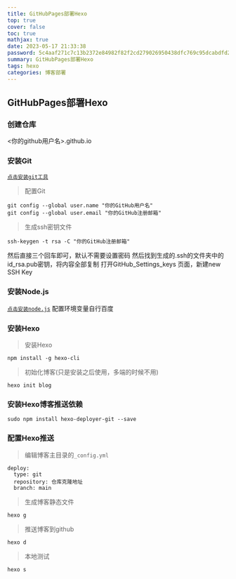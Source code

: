```yaml
---
title: GitHubPages部署Hexo
top: true
cover: false
toc: true
mathjax: true
date: 2023-05-17 21:33:38
password: 5c4aaf271c7c13b2372e84982f82f2cd279026950438dfc769c95dcabdfd2a87
summary: GitHubPages部署Hexo
tags: hexo
categories: 博客部署
---
```


## GitHubPages部署Hexo

### 创建仓库
<你的github用户名>.github.io

### 安装Git
[`点击安装git工具`](https://git-scm.com/)

> 配置Git
```shell
git config --global user.name "你的GitHub用户名"
git config --global user.email "你的GitHub注册邮箱"
```

> 生成ssh密钥文件
```shell
ssh-keygen -t rsa -C "你的GitHub注册邮箱"
```
然后直接三个回车即可，默认不需要设置密码
然后找到生成的.ssh的文件夹中的id_rsa.pub密钥，将内容全部复制
打开GitHub_Settings_keys 页面，新建new SSH Key

### 安装Node.js
[`点击安装node.js`](https://nodejs.org/en/download)
配置环境变量自行百度

### 安装Hexo
> 安装Hexo
```shell
npm install -g hexo-cli 
```

> 初始化博客(只是安装之后使用，多端的时候不用)
```shell
hexo init blog
```

### 安装Hexo博客推送依赖
```shell
sudo npm install hexo-deployer-git --save
```

### 配置Hexo推送
> 编辑博客主目录的`_config.yml`
```shell
deploy:
  type: git
  repository: 仓库克隆地址
  branch: main
```

> 生成博客静态文件
```shell
hexo g
```

> 推送博客到github
```shell
hexo d
```

> 本地测试
```shell
hexo s
```

